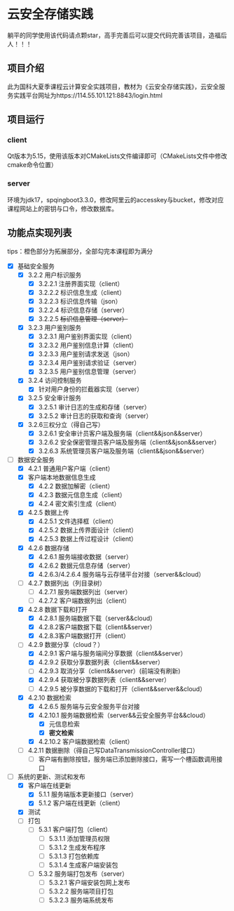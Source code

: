 # 云安全存储实践
躺平的同学使用该代码请点颗star，高手完善后可以提交代码完善该项目，造福后人！！！
## 项目介绍
此为国科大夏季课程云计算安全实践项目，教材为《云安全存储实践》，云安全服务实践平台网址为https://114.55.101.121:8843/login.html
## 项目运行
### client
Qt版本为5.15，使用该版本对CMakeLists文件编译即可（CMakeLists文件中修改cmake命令位置）
### server
环境为jdk17，spqingboot3.3.0，修改阿里云的accesskey与bucket，修改对应课程网站上的密钥与口令，修改数据库。
## 功能点实现列表
tips：橙色部分为拓展部分，全部勾完本课程即为满分
- [x] 基础安全服务
  - [x] 3.2.2 用户标识服务
    - [x] 3.2.2.1 注册界面实现（client）
    - [x] 3.2.2.2 标识信息生成（client）
    - [x] 3.2.2.3 标识信息传输（json）
    - [x] 3.2.2.4 标识信息存储（server）
    - [x] 3.2.2.5 ~~标识信息管理（server）~~
  - [x] 3.2.3 用户鉴别服务
    - [x] 3.2.3.1 用户鉴别界面实现（client）
    - [x] 3.2.3.2 用户鉴别信息计算（client）
    - [x] 3.2.3.3 用户鉴别请求发送（json）
    - [x] 3.2.3.4 用户鉴别请求验证（server）
    - [x] 3.2.3.5 用户鉴别信息管理（server）
  - [x] 3.2.4 访问控制服务
    - [x] 针对用户身份的拦截器实现（server）
  - [x] 3.2.5 安全审计服务
    - [x] 3.2.5.1 审计日志的生成和存储（server）
    - [x] 3.2.5.2 审计日志的获取和查询（server）
  - [x] 3.2.6三权分立（得自己写）
    - [x] 3.2.6.1 安全审计员客户端及服务端（client&&json&&server）
    - [x] 3.2.6.2 安全保密管理员客户端及服务端（client&&json&&server）
    - [x] 3.2.6.3 系统管理员客户端及服务端（client&&json&&server）
- [ ] 数据安全服务
  - [x] 4.2.1 普通用户客户端（client）
  - [x] 客户端本地数据信息生成
    - [x] 4.2.2 数据加解密（client）
    - [x] 4.2.3 数据元信息生成（client）
    - [x] 4.2.4 密文索引生成（client）
  - [x] 4.2.5 数据上传
    - [x] 4.2.5.1 文件选择框（client）
    - [x] 4.2.5.2 数据上传界面设计（client）
    - [x] 4.2.5.3 数据上传过程设计（client）
  - [x] 4.2.6 数据存储
    - [x] 4.2.6.1 服务端接收数据（server）
    - [x] 4.2.6.2 数据元信息存储（server）
    - [x] 4.2.6.3/4.2.6.4 服务端与云存储平台对接（server&&cloud）
  - [ ] 4.2.7 数据列出（列目录树）
    - [ ] 4.2.7.1 服务端数据列出（server）
    - [ ] 4.2.7.2 客户端数据列出（client）
  - [x] 4.2.8 数据下载和打开
    - [x] 4.2.8.1 服务端数据下载（server&&cloud）
    - [x] 4.2.8.2客户端数据下载（client&&server）
    - [x] 4.2.8.3客户端数据打开（client）
  - [ ] 4.2.9 数据分享（cloud？）
    - [x] 4.2.9.1 客户端与服务端间分享数据（client&&server）
    - [x] 4.2.9.2 获取分享数据列表（client&&server）
    - [ ] 4.2.9.3 取消分享（client&&server）(前端没有刷新)
    - [x] 4.2.9.4 获取被分享数据列表（client&&server）
    - [ ] 4.2.9.5 被分享数据的下载和打开（client&&server&&cloud）
  - [x] 4.2.10 数据检索
    - [x] 4.2.6.5 服务端与云安全服务平台对接
    - [x] 4.2.10.1 服务端数据检索（server&&云安全服务平台&&cloud）
      - [x] 元信息检索
      - [x] **密文检索**
    - [x] 4.2.10.2 客户端数据检索（client）
  - [ ] 4.2.11 数据删除（得自己写DataTransmissionController接口）
    - [ ] 客户端有删除按钮，服务端已添加删除接口，需写一个槽函数调用接口
- [ ] 系统的更新、测试和发布
  - [x] 客户端在线更新
    - [x] 5.1.1 服务端版本更新接口（server）
    - [x] 5.1.2 客户端在线更新（client）
  - [x] 测试
  - [ ] 打包
    - [ ] 5.3.1 客户端打包（client）
      - [ ] 5.3.1.1 添加管理员权限
      - [ ] 5.3.1.2 生成发布程序
      - [ ] 5.3.1.3 打包依赖库
      - [ ] 5.3.1.4 生成客户端安装包
    - [ ] 5.3.2 服务端打包发布（server）
      - [ ] 5.3.2.1 客户端安装包网上发布
      - [ ] 5.3.2.2 服务端项目打包
      - [ ] 5.3.2.3 服务端系统发布
